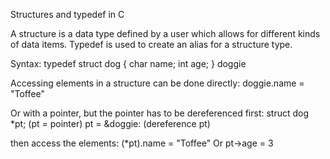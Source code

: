 Structures and typedef in C

A structure is a data type defined by a user which allows for different kinds of data items.
Typedef is used to create an alias for a structure type.

Syntax:
typedef struct dog
{
	char name;
	int age;
} doggie

Accessing elements in a structure can be done directly:
doggie.name = "Toffee"

Or with a pointer, but the pointer has to be dereferenced first:
struct dog *pt; (pt = pointer)
pt = &doggie: (dereference pt)

then access the elements:
(*pt).name = "Toffee"
Or
pt->age = 3
